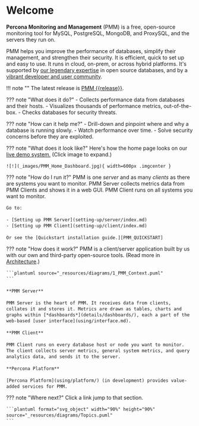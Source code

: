 # Welcome

**Percona Monitoring and Management** (PMM) is a free, open-source monitoring tool for MySQL, PostgreSQL, MongoDB, and ProxySQL, and the servers they run on.

PMM helps you improve the performance of databases, simplify their management, and strengthen their security. It is efficient, quick to set up and easy to use. It runs in cloud, on-prem, or across hybrid platforms. It's supported by [our legendary expertise][PERCONA_SERVICES] in open source databases, and by a [vibrant developer and user community][PMM_FORUM].

!!! note ""
    The latest release is <a href="release-notes/{{release}}.html">PMM {{release}}</a>.

??? note "What does it do?"
    - Collects performance data from databases and their hosts.
    - Visualizes thousands of performance metrics, out-of-the-box.
    - Checks databases for security threats.

??? note "How can it help me?"
    - Drill-down and pinpoint where and why a database is running slowly.
    - Watch performance over time.
    - Solve security concerns before they are exploited.

??? note "What does it look like?"
    Here's how the home page looks on our
    <a href='https://pmmdemo.percona.com/' target='_blank'>live demo system.</a> (Click image to expand.)

    ![!](_images/PMM_Home_Dashboard.jpg){ width=600px .imgcenter }

??? note "How do I run it?"
    PMM is one *server* and as many *clients* as there are systems you want to monitor. PMM Server collects metrics data from PMM Clients and shows it in a web GUI. PMM Client runs on all systems you want to monitor.

    Go to:

    - [Setting up PMM Server](setting-up/server/index.md)
    - [Setting up PMM Client](setting-up/client/index.md)

    Or see the [Quickstart installation guide.][PMM_QUICKSTART]

??? note "How does it work?"
    PMM is a client/server application built by us with our own and third-party open-source tools. (Read more in [Architecture](details/architecture.md).)

    ```plantuml source="_resources/diagrams/1_PMM_Context.puml"
    ```

    **PMM Server**

    PMM Server is the heart of PMM. It receives data from clients, collates it and stores it. Metrics are drawn as tables, charts and graphs within [*dashboards*](details/dashboards/), each a part of the web-based [user interface](using/interface.md).

    **PMM Client**

    PMM Client runs on every database host or node you want to monitor. The client collects server metrics, general system metrics, and query analytics data, and sends it to the server.

    **Percona Platform**

    [Percona Platform](using/platform/) (in development) provides value-added services for PMM.

??? note "Where next?"
    Click a link jump to that section.

    ```plantuml format="svg_object" width="90%" height="90%" source="_resources/diagrams/Topics.puml"
    ```

[PERCONA_SERVICES]: https://www.percona.com/services
[PMM_FORUM]: https://www.percona.com/forums/questions-discussions/percona-monitoring-and-management
[PMM_QUICKSTART]: https://www.percona.com/software/pmm/quickstart
[PMMDEMO]: https://pmmdemo.percona.com/
